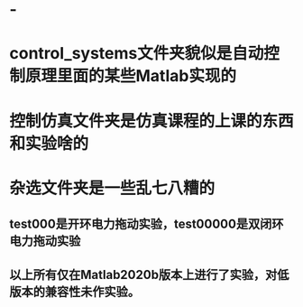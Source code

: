 # -
# control_systems文件夹貌似是自动控制原理里面的某些Matlab实现的
# 控制仿真文件夹是仿真课程的上课的东西和实验啥的
# 杂选文件夹是一些乱七八糟的
## test000是开环电力拖动实验，test00000是双闭环电力拖动实验
## 以上所有仅在Matlab2020b版本上进行了实验，对低版本的兼容性未作实验。
